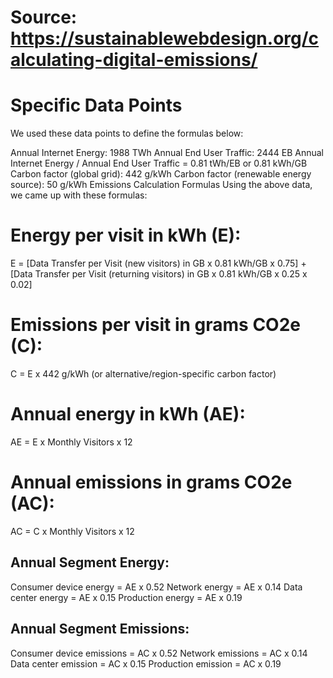 
# Source: https://sustainablewebdesign.org/calculating-digital-emissions/

# Specific Data Points
We used these data points to define the formulas below:

Annual Internet Energy: 1988 TWh
Annual End User Traffic: 2444 EB
Annual Internet Energy / Annual End User Traffic = 0.81 tWh/EB or 0.81 kWh/GB
Carbon factor (global grid): 442 g/kWh
Carbon factor (renewable energy source): 50 g/kWh
Emissions Calculation Formulas
Using the above data, we came up with these formulas: 

# Energy per visit in kWh (E):
E = [Data Transfer per Visit (new visitors) in GB x 0.81 kWh/GB x 0.75] + [Data Transfer per Visit (returning visitors) in GB x 0.81 kWh/GB x 0.25 x 0.02]

# Emissions per visit in grams CO2e (C):
C = E x 442 g/kWh (or alternative/region-specific carbon factor)

# Annual energy in kWh (AE):
AE = E x Monthly Visitors x 12

# Annual emissions in grams CO2e (AC):
AC = C x Monthly Visitors x 12

## Annual Segment Energy:
Consumer device energy = AE x 0.52
Network energy = AE x 0.14
Data center energy = AE x 0.15
Production energy = AE x 0.19

## Annual Segment Emissions:
Consumer device emissions = AC x 0.52
Network emissions = AC x 0.14
Data center emission = AC x 0.15
Production emission = AC x 0.19